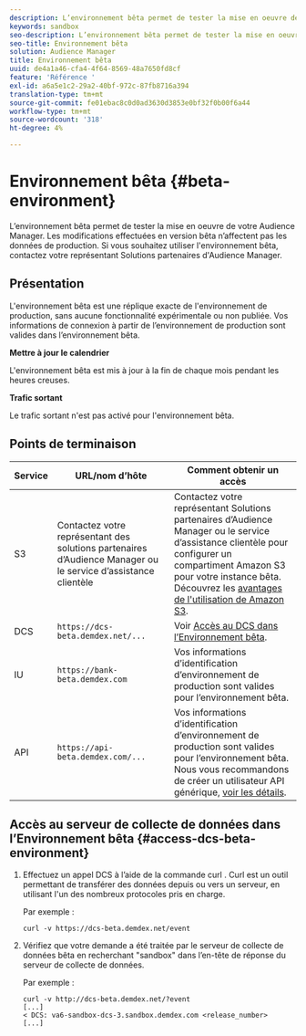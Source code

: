 ```yaml
---
description: L’environnement bêta permet de tester la mise en oeuvre de votre Audience Manager. Les modifications effectuées en version bêta n’affectent pas les données de production. Si vous souhaitez utiliser l'environnement bêta, contactez votre représentant Solutions partenaires d'Audience Manager.
keywords: sandbox
seo-description: L’environnement bêta permet de tester la mise en oeuvre de votre Audience Manager. Les modifications effectuées en version bêta n’affectent pas les données de production. Si vous souhaitez utiliser l'environnement bêta, contactez votre représentant Solutions partenaires d'Audience Manager.
seo-title: Environnement bêta
solution: Audience Manager
title: Environnement bêta
uuid: de4a1a46-cfa4-4f64-8569-48a7650fd8cf
feature: 'Référence '
exl-id: a6a5e1c2-29a2-40bf-972c-87fb8716a394
translation-type: tm+mt
source-git-commit: fe01ebac8c0d0ad3630d3853e0bf32f0b00f6a44
workflow-type: tm+mt
source-wordcount: '318'
ht-degree: 4%

---
```


# Environnement bêta {#beta-environment}

L’environnement bêta permet de tester la mise en oeuvre de votre Audience Manager. Les modifications effectuées en version bêta n’affectent pas les données de production. Si vous souhaitez utiliser l&#39;environnement bêta, contactez votre représentant Solutions partenaires d&#39;Audience Manager.

## Présentation

L&#39;environnement bêta est une réplique exacte de l&#39;environnement de production, sans aucune fonctionnalité expérimentale ou non publiée. Vos informations de connexion à partir de l’environnement de production sont valides dans l’environnement bêta.

**Mettre à jour le calendrier**

L&#39;environnement bêta est mis à jour à la fin de chaque mois pendant les heures creuses.

**Trafic sortant**

Le trafic sortant n&#39;est pas activé pour l&#39;environnement bêta.

<!-- 

Added re: AAM-30826.

 -->

## Points de terminaison



| Service | URL/nom d’hôte | Comment obtenir un accès |
|--- |--- | --- |
| S3 | Contactez votre représentant des solutions partenaires d’Audience Manager ou le service d’assistance clientèle | Contactez votre représentant Solutions partenaires d’Audience Manager ou le service d’assistance clientèle pour configurer un compartiment Amazon S3 pour votre instance bêta. Découvrez les [avantages de l&#39;utilisation de Amazon S3](../reference/amazon-s3.md). |
| DCS | `https://dcs-beta.demdex.net/...` | Voir [Accès au DCS dans l’Environnement bêta](../reference/beta-environment.md#access-dcs-beta-environment). |
| IU | `https://bank-beta.demdex.com` | Vos informations d’identification d’environnement de production sont valides pour l’environnement bêta. |
| API | `https://api-beta.demdex.com/...` | Vos informations d’identification d’environnement de production sont valides pour l’environnement bêta. Nous vous recommandons de créer un utilisateur API générique, [voir les détails](../api/rest-api-main/aam-api-getting-started.md#requirements). |

## Accès au serveur de collecte de données dans l’Environnement bêta {#access-dcs-beta-environment}

1. Effectuez un appel DCS à l’aide de la commande curl [](https://curl.haxx.se/docs/manpage.html). Curl est un outil permettant de transférer des données depuis ou vers un serveur, en utilisant l&#39;un des nombreux protocoles pris en charge.

   Par exemple :

   `curl -v https://dcs-beta.demdex.net/event`

1. Vérifiez que votre demande a été traitée par le serveur de collecte de données bêta en recherchant &quot;sandbox&quot; dans l’en-tête de réponse du serveur de collecte de données.

   Par exemple :

   ```
   curl -v http://dcs-beta.demdex.net/?event
   [...]
   < DCS: va6-sandbox-dcs-3.sandbox.demdex.com <release_number>
   [...]
   ```

<!--

1. Determine the load balancer's endpoint IP addresses.

   Run the `dig`  [command](https://en.wikipedia.org/wiki/Dig_(command)) to determine the IP address of the nearest load balancer. The `dig` command queries the Domain Name System and returns the name and IP addresses of the [!DNL Audience Manager] [!UICONTROL Data Collection Servers (DCS)].

   ```
   dig dcs-beta.demdex.net
   ...
   dcs-sandbox-1754093861.us-east-1.elb.amazonaws.com. 60 IN A 52.87.15.51
   dcs-sandbox-1754093861.us-east-1.elb.amazonaws.com. 60 IN A 50.16.150.8
   dcs-sandbox-1754093861.us-east-1.elb.amazonaws.com. 60 IN A 52.2.228.100
   ```

2. Using one of the addresses in the above table, add a static DNS entry in the [!DNL /etc/hosts] file.

   On Windows, modify [!DNL c:\WINDOWS\system32\drivers\etc\hosts].

   For example:

   [!DNL 52.87.15.51 *`samplepartner`*.demdex.net]

   >[!NOTE]
   >
   >The addresses change occasionally, so you must keep your [!DNL /etc/hosts] file up to date.

   Additionally, if you need to set up ID synchronization, you must add a similar entry for [!DNL dpm.demdex.net.]

   [!DNL 52.87.15.51 dpm.demdex.net]. 

3. Make a DCS call, using the `curl` [command](https://curl.haxx.se/docs/manpage.html). Curl is a tool to transfer data from or to a server, using one of many supported protocols.

   For example:

   [!DNL https://<domain>/event?product=camera] 

4. Verify that your request was served by the beta DCS by looking for "sandbox" in the DCS response header.

   For example:

   ```
   curl -v https://dcs-beta.demdex.net/?event
   [...]
   < DCS: va6-sandbox-dcs-3.sandbox.demdex.com <release_number>
   [...]
   ```

   -->
